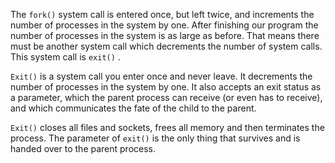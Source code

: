 The `fork()` system call is entered once, but left twice, and increments the number of processes in the system by one. After finishing our program the number of processes in the system is as large as before. That means there must be another system call which decrements the number of system calls. This system call is `exit()` .

`Exit()` is a system call you enter once and never leave. It decrements the number of processes in the system by one. It also accepts an exit status as a parameter, which the parent process can receive (or even has to receive), and which communicates the fate of the child to the parent.

`Exit()` closes all files and sockets, frees all memory and then terminates the process. The parameter of `exit()`  is the only thing that survives and is handed over to the parent process.
